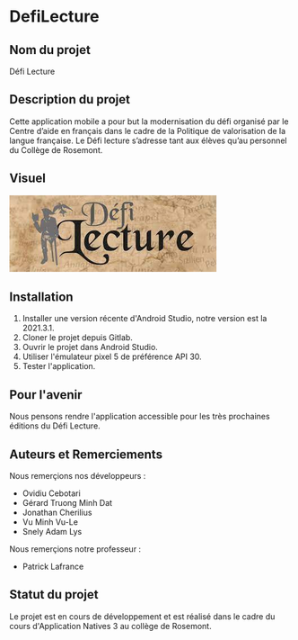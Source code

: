 # DefiLecture

## Nom du projet
Défi Lecture

## Description du projet
Cette application mobile a pour but la modernisation du défi organisé par le Centre d’aide en français dans le cadre de la Politique de valorisation de la langue française. Le Défi lecture s’adresse tant aux élèves qu’au personnel du Collège de Rosemont. 

## Visuel
![image-1.png](./image-1.png)

## Installation
1. Installer une version récente d'Android Studio, notre version est la 2021.3.1.
2. Cloner le projet depuis Gitlab.
3. Ouvrir le projet dans Android Studio.
4. Utiliser l'émulateur pixel 5 de préférence API 30.
5. Tester l'application.

## Pour l'avenir
Nous pensons rendre l'application accessible pour les très prochaines éditions du Défi Lecture.

## Auteurs et Remerciements

Nous remerçions nos développeurs :
- Ovidiu Cebotari 
- Gérard Truong Minh Dat
- Jonathan Cherilius
- Vu Minh Vu-Le 
- Snely Adam Lys

Nous remerçions notre professeur :
- Patrick Lafrance

## Statut du projet
Le projet est en cours de développement et est réalisé dans le cadre du cours d'Application Natives 3 au collège de Rosemont.
